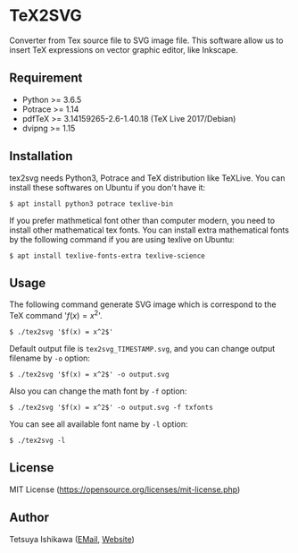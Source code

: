 TeX2SVG
================================================================================

Converter from Tex source file to SVG image file.
This software allow us to insert TeX expressions on vector graphic editor,
like Inkscape.


Requirement
--------------------------------------------------------------------------------

- Python >= 3.6.5
- Potrace >= 1.14
- pdfTeX >= 3.14159265-2.6-1.40.18 (TeX Live 2017/Debian)
- dvipng >= 1.15


Installation
--------------------------------------------------------------------------------

tex2svg needs Python3, Potrace and TeX distribution like TeXLive.
You can install these softwares on Ubuntu if you don't have it:

```console
$ apt install python3 potrace texlive-bin
```

If you prefer mathmetical font other than computer modern, you need to install
other mathematical tex fonts. You can install extra mathematical fonts by
the following command if you are using texlive on Ubuntu:

```console
$ apt install texlive-fonts-extra texlive-science
```


Usage
--------------------------------------------------------------------------------

The following command generate SVG image which is correspond to
the TeX command '$f(x) = x^2$'.

```console
$ ./tex2svg '$f(x) = x^2$'
```

Default output file is `tex2svg_TIMESTAMP.svg`, and you can change output
filename by `-o` option:

```console
$ ./tex2svg '$f(x) = x^2$' -o output.svg
```

Also you can change the math font by `-f` option:

```console
$ ./tex2svg '$f(x) = x^2$' -o output.svg -f txfonts
```

You can see all available font name by `-l` option:

```console
$ ./tex2svg -l
```


License
--------------------------------------------------------------------------------

MIT License (https://opensource.org/licenses/mit-license.php)


Author
--------------------------------------------------------------------------------

Tetsuya Ishikawa ([EMail](mailto:tiskw111@gmail.com), [Website](https://tiskw.github.io/about_en.html))
